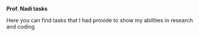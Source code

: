 **Prof. Nadi tasks**

Here you can find tasks that I had provide to show my abilities in research and coding
